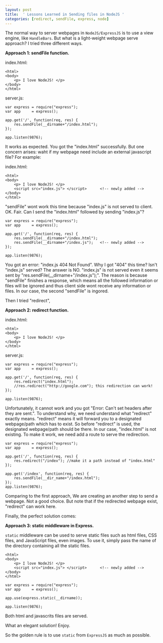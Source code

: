 ```yaml
---
layout: post
title:  ' Lessons Learned in Sending files in NodeJS '
categories: [redirect, sendFile, express, node]
---
```


The normal way to server webpages in `NodeJS/ExpressJS` is to use a view engine, like `HandleBars`. But what is a light-weight webpage serve approach? I tried three different ways.

**Approach 1: sendFile function.**

index.html:

```
<html>
<body>
    <p> I love NodeJS! </p>
</body>
</html>
```

server.js:

```
var express = require("express");
var app     = express();

app.get('/', function(req, res) {
    res.sendFile(__dirname+"/index.html");
});

app.listen(9876);
```

It works as expected. You got the "index.html" successfully.
But one concern arises: waht if my webpage need include an external javascript file? For example:

index.html:

```
<html>
<body>
    <p> I love NodeJS! </p>
    <script src="index.js"> </script>      <!-- newly added -->
</body>
</html>
```

"sendFile" wont work this time because "index.js" is not served to client. OK. Fair. Can I send the "index.html" followed by sending "index.js"?

```
var express = require("express");
var app     = express();

app.get('/', function(req, res) {
    res.sendFile(__dirname+"/index.html");
    res.sendFile(__dirname+"/index.js");   <!-- newly added -->
});

app.listen(9876);
```

You got an error: "index.js 404 Not Found". Why I got "404" this time?  Isn't "index.js" served? The answer is NO. "index.js" is not served even it seems sent by "res.sendFile(__dirname+"/index.js");". The reason is because "sendFile" finishes a response, which means all the followed information or files will be ignored and thus client side wont receive any information or files. In our case, the second "sendFile" is ingored.

Then I tried "redirect",

**Approach 2: redirect function.**

index.html:

```
<html>
<body>
    <p> I love NodeJS! </p>
</body>
</html>
```

server.js:

```
var express = require("express");
var app     = express();

app.get('/', function(req, res) {
    res.redirect("index.html");
    //res.redirect("http://google.com"); this redirection can work!
});

app.listen(9876);
```

Unfortunately, it cannot work and you got "Error: Can't set headers after they are sent.". To understand why, we need understand what "redirect" exactly means. "redirect" means it will forward you to a designated webpage/path which has to exist. So before "redirect" is used, the designated webpage/path should be there. In our case, "index.html" is not existing. To make it work, we need add a route to serve the redirection.

```
var express = require("express");
var app     = express();

app.get('/', function(req, res) {
    res.redirect("/index"); //make it a path instead of "index.html"
});

app.get('/index', function(req, res) {
    res.sendFile(__dir_name+"/index.html");
});
app.listen(9876);
```

Comparing to the first approach, We are creating an another step to send a webpage. Not a good choice. 
But note that if the redirected webpage exist, "redirect" can work here.

Finally, the perfect solution comes:

**Approach 3: static middleware in Express.**

`static` middleware can be used to serve static files such as html files, CSS files, and JavaScript files, even images. To use it, simply pass the name of the directory containing all the static files.


```
<html>
<body>
    <p> I love NodeJS! </p>
    <script src="index.js"> </script>      <!-- newly added -->
</body>
</html>
```

```
var express = require("express");
var app     = express();

app.use(express.static(__dirname));

app.listen(9876);
```

Both html and javascrits files are served. 

What an elegant solution! Enjoy.

So the golden rule is to use `static` from `ExpressJS` as much as possible.

